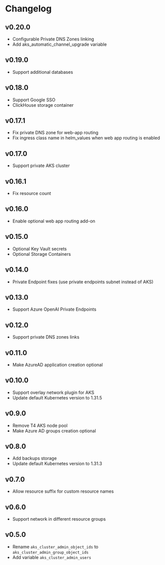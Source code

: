 # Changelog

## v0.20.0

- Configurable Private DNS Zones linking
- Add aks_automatic_channel_upgrade variable

## v0.19.0

- Support additional databases

## v0.18.0

- Support Google SSO
- ClickHouse storage container

## v0.17.1

- Fix private DNS zone for web-app routing
- Fix ingress class name in helm_values when web app routing is enabled

## v0.17.0

- Support private AKS cluster

## v0.16.1

- Fix resource count

## v0.16.0

- Enable optional web app routing add-on

## v0.15.0

- Optional Key Vault secrets
- Optional Storage Containers

## v0.14.0

- Private Endpoint fixes (use private endpoints subnet instead of AKS)

## v0.13.0

- Support Azure OpenAI Private Endpoints

## v0.12.0

- Support private DNS zones links

## v0.11.0

- Make AzureAD application creation optional

## v0.10.0

- Support overlay network plugin for AKS
- Update default Kubernetes version to 1.31.5

## v0.9.0

- Remove T4 AKS node pool
- Make Azure AD groups creation optional

## v0.8.0

- Add backups storage
- Update default Kubernetes version to 1.31.3

## v0.7.0

- Allow resource suffix for custom resource names

## v0.6.0

- Support network in different resource groups

## v0.5.0

- Rename `aks_cluster_admin_object_ids` to `aks_cluster_admin_group_object_ids`
- Add variable `aks_cluster_admin_users`
